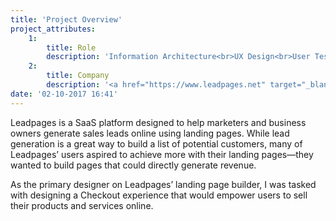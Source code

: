 ```yaml
---
title: 'Project Overview'
project_attributes:
    1:
        title: Role
        description: 'Information Architecture<br>UX Design<br>User Testing'
    2:
        title: Company
        description: '<a href="https://www.leadpages.net" target="_blank">Leadpages</a>'
date: '02-10-2017 16:41'
---
```


Leadpages is a SaaS platform designed to help marketers and business owners generate sales leads online using landing pages. While lead generation is a great way to build a list of potential customers, many of Leadpages’ users aspired to achieve more with their landing pages—they wanted to build pages that could directly generate revenue. 

As the primary designer on Leadpages’ landing page builder, I was tasked with designing a Checkout experience that would empower users to sell their products and services online.